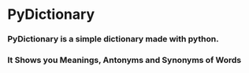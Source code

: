 # PyDictionary
### PyDictionary is a simple dictionary made with python.
### It Shows you Meanings, Antonyms and Synonyms of Words
